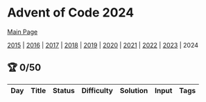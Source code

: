 ﻿# Advent of Code 2024

[Main Page](https://adventofcode.com/2024)

[2015](/Year2015) | [2016](/Year2016) | [2017](/Year2017) | [2018](/Year2018) | [2019](/Year2019) | [2020](/Year2020) | [2021](/Year2021) | [2022](/Year2022) | [2023](/Year2023) |
2024

## :trophy: 0/50

| Day | Title | Status | Difficulty | Solution | Input | Tags | 
|:---:|:-----:|:------:|:----------:|:--------:|:-----:|:----:|
